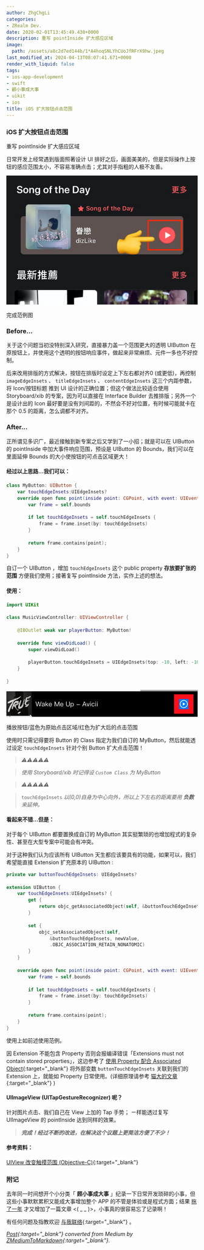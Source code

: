 ```yaml
---
author: ZhgChgLi
categories:
- ZRealm Dev.
date: 2020-02-01T13:45:49.438+0000
description: 重写 pointInside 扩大感应区域
image:
  path: /assets/a8c2d7ed144b/1*A4hoqSNLYhCUoJfRFrX9hw.jpeg
last_modified_at: 2024-04-13T08:07:41.671+0000
render_with_liquid: false
tags:
- ios-app-development
- swift
- 顧小事成大事
- uikit
- ios
title: iOS 扩大按钮点击范围
---
```


### iOS 扩大按钮点击范围



重写 pointInside 扩大感应区域



日常开发上经常遇到版面照著设计 UI 排好之后，画面美美的，但是实际操作上按钮的感应范围太小，不容易准确点击；尤其对手指粗的人极不友善。



![完成范例图](/assets/a8c2d7ed144b/1*A4hoqSNLYhCUoJfRFrX9hw.jpeg)



完成范例图



### Before…



关于这个问题当初没特别深入研究，直接暴力盖一个范围更大的透明 UIButton 在原按钮上，并使用这个透明的按钮响应事件，做起来非常麻烦、元件一多也不好控制。



后来改用排版的方式解决，按钮在排版时设定上下左右都对齐0 (或更低)，再控制 `imageEdgeInsets` 、 `titleEdgeInsets` 、 `contentEdgeInsets` 这三个内距参数，将 Icon/按钮标题 推到 UI 设计的正确位置；但这个做法比较适合使用 Storyboard/xib 的专案，因为可以直接在 Interface Builder 去推排版；另外一个是设计出的 Icon 最好要是没有刘间距的，不然会不好对位置，有时候可能就卡在那个 0.5 的距离，怎么调都不对齐。



### After…



正所谓见多识广，最近接触到新专案之后又学到了一小招；就是可以在 UIButton 的 pointInside 中加大事件响应范围，预设是 UIButton 的 Bounds，我们可以在里面延伸 Bounds 的大小使按钮的可点击区域更大！



#### 经过以上思路…我们可以：



```swift
class MyButton: UIButton {
    var touchEdgeInsets:UIEdgeInsets?
    override open func point(inside point: CGPoint, with event: UIEvent?) -> Bool {
        var frame = self.bounds
        
        if let touchEdgeInsets = self.touchEdgeInsets {
            frame = frame.inset(by: touchEdgeInsets)
        }
        
        return frame.contains(point);
    }
}
```



自订一个 UIButton ，增加 `touchEdgeInsets` 这个 public property **存放要扩张的范围** 方便我们使用；接著复写 pointInside 方法，实作上述的想法。



#### 使用：



```swift
import UIKit

class MusicViewController: UIViewController {

    @IBOutlet weak var playerButton: MyButton!
    
    override func viewDidLoad() {
        super.viewDidLoad()
        
        playerButton.touchEdgeInsets = UIEdgeInsets(top: -10, left: -10, bottom: -10, right: -10)
    }
    
}
```



![播放按钮/蓝色为原始点击区域/红色为扩大后的点击范围](/assets/a8c2d7ed144b/1*EvI5wmNos0TjGDrapnHLgg.png)



播放按钮/蓝色为原始点击区域/红色为扩大后的点击范围



使用时只需记得要将 Button 的 Class 指定为我们自订的 MyButton，然后就能透过设定 `touchEdgeInsets` 针对个别 Button 扩大点击范围！



> *️⚠️⚠️⚠️⚠️️️️⚠️️️️*



> *使用 Storyboard/xib 时记得设 `Custom Class` 为 MyButton*



> *⚠️⚠️⚠️⚠️⚠️*



> `touchEdgeInsets` *以(0,0)自身为中心向外，所以上下左右的距离要用 **负数** 来延伸。*



#### 看起来不错…但是：



对于每个 UIButton 都要置换成自订的 MyButton 其实挺繁琐的也增加程式的复杂性、甚至在大型专案中可能会有冲突。



对于这种我们认为应该所有 UIButton 天生都应该要具有的功能，如果可以，我们希望能直接 Extension 扩充原本的 UIButton :



```swift
private var buttonTouchEdgeInsets: UIEdgeInsets?

extension UIButton {
    var touchEdgeInsets:UIEdgeInsets? {
        get {
            return objc_getAssociatedObject(self, &buttonTouchEdgeInsets) as? UIEdgeInsets
        }

        set {
            objc_setAssociatedObject(self,
                &buttonTouchEdgeInsets, newValue,
                .OBJC_ASSOCIATION_RETAIN_NONATOMIC)
        }
    }
    
    override open func point(inside point: CGPoint, with event: UIEvent?) -> Bool {
        var frame = self.bounds
        
        if let touchEdgeInsets = self.touchEdgeInsets {
            frame = frame.inset(by: touchEdgeInsets)
        }
        
        return frame.contains(point);
    }
}
```



使用上如前述使用范例。



因 Extension 不能包含 Property 否则会报编译错误「Extensions must not contain stored properties」，这边参考了 [使用 Property 配合 Associated Object](https://swifter.tips/associated-object/){:target="_blank"} 将外部变数 `buttonTouchEdgeInsets` 关联到我们的 Extension 上，就能如 Property 日常使用。(详细原理请参考 [猫大的文章](https://swifter.tips/associated-object/){:target="_blank"} )



#### UIImageView (UITapGestureRecognizer) 呢？



针对图片点击、我们自己在 View 上加的 Tap 手势；
ㄧ样能透过复写 UIImageView 的 pointInside 达到同样的效果。



> ***完成！经过不断的改进，在解决这个议题上更简洁方便了不少！***



#### 参考资料：



[UIView 改变触摸范围 (Objective-C)](https://bqlin.github.io/iOS/UIView%20%E6%94%B9%E5%8F%98%E8%A7%A6%E6%91%B8%E8%8C%83%E5%9B%B4/){:target="_blank"}



### 附记



去年同一时间想开个小分类「 **顾小事成大事** 」纪录一下日常开发琐碎的小事，但这些小事默默累积又能成大事增加整个 APP 的不管是体验或是程式方面；结果 [拖了一年](../6012b7b4f612/) 才又增加了一篇文章 &lt;( _ _ )&gt;，小事真的很容易忘了记录啊！



有任何问题及指教欢迎 [与我联络](https://www.zhgchg.li/contact){:target="_blank"} 。



*[Post](https://medium.com/zrealm-ios-dev/ios-%E6%93%B4%E5%A4%A7%E6%8C%89%E9%88%95%E9%BB%9E%E6%93%8A%E7%AF%84%E5%9C%8D-a8c2d7ed144b){:target="_blank"} converted from Medium by [ZMediumToMarkdown](https://github.com/ZhgChgLi/ZMediumToMarkdown){:target="_blank"}.*